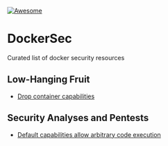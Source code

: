 [![Awesome](https://cdn.rawgit.com/sindresorhus/awesome/d7305f38d29fed78fa85652e3a63e154dd8e8829/media/badge.svg)](https://github.com/sindresorhus/awesome)

# DockerSec
Curated list of docker security resources

## Low-Hanging Fruit

- [Drop container capabilities](http://rhelblog.redhat.com/2016/10/17/secure-your-containers-with-this-one-weird-trick/)

## Security Analyses and Pentests

- [Default capabilities allow arbitrary code execution](https://forums.grsecurity.net/viewtopic.php?f=7&t=2522)

